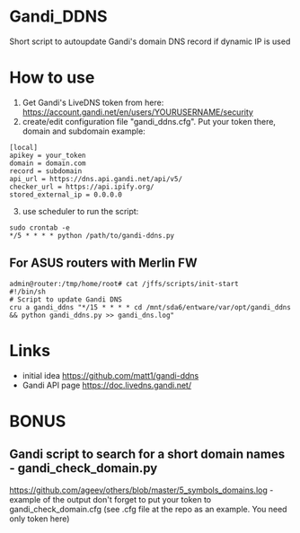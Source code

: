 # Gandi_DDNS
Short script to autoupdate Gandi's domain DNS record if dynamic IP is used

# How to use
1. Get Gandi's LiveDNS token from here:
https://account.gandi.net/en/users/YOURUSERNAME/security
2. create/edit configuration file "gandi_ddns.cfg". Put your token there, domain and subdomain
  example:
```
[local]
apikey = your_token
domain = domain.com
record = subdomain
api_url = https://dns.api.gandi.net/api/v5/
checker_url = https://api.ipify.org/
stored_external_ip = 0.0.0.0
```
3. use scheduler to run the script:
```
sudo crontab -e
*/5 * * * * python /path/to/gandi-ddns.py
```

## For ASUS routers with Merlin FW
```
admin@router:/tmp/home/root# cat /jffs/scripts/init-start
#!/bin/sh
# Script to update Gandi DNS
cru a gandi_ddns "*/15 * * * * cd /mnt/sda6/entware/var/opt/gandi_ddns && python gandi_ddns.py >> gandi_dns.log"
```
 # Links
 * initial idea https://github.com/matt1/gandi-ddns
 * Gandi API page https://doc.livedns.gandi.net/

# BONUS
## Gandi script to search for a short domain names - gandi_check_domain.py
https://github.com/ageev/others/blob/master/5_symbols_domains.log - example of the output
don't forget to put your token to gandi_check_domain.cfg (see .cfg file at the repo as an example. You need only token here)
